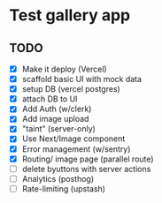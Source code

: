 # Test gallery app

## TODO

- [X] Make it deploy (Vercel)
- [X] scaffold basic UI with mock data
- [X] setup DB (vercel postgres)
- [X] attach DB to UI 
- [X] Add Auth (w/clerk)
- [X] Add image upload
- [X] "taint" (server-only)
- [X] Use Next/Image component
- [X] Error management (w/sentry)
- [X] Routing/ image page (parallel route)
- [ ] delete byuttons with server actions
- [ ] Analytics (posthog)
- [ ] Rate-limiting (upstash) 
